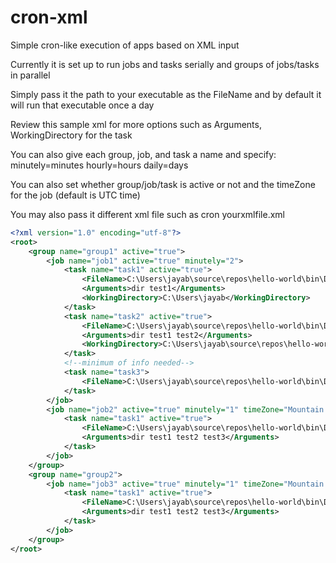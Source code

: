 # cron-xml
Simple cron-like execution of apps based on XML input

Currently it is set up to run jobs and tasks serially and groups of jobs/tasks in parallel 

Simply pass it the path to your executable as the FileName and by default it will run that executable once a day

Review this sample xml for more options such as Arguments, WorkingDirectory for the task

You can also give each group, job, and task a name and specify: 
minutely=minutes
hourly=hours
daily=days

You can also set whether group/job/task is active or not and the timeZone for the job (default is UTC time)
	
You may also pass it different xml file such as cron yourxmlfile.xml

```xml
<?xml version="1.0" encoding="utf-8"?>
<root>
	<group name="group1" active="true">
		<job name="job1" active="true" minutely="2">
			<task name="task1" active="true">
				<FileName>C:\Users\jayab\source\repos\hello-world\bin\Debug\net6.0\hello-world.exe</FileName>
				<Arguments>dir test1</Arguments>
				<WorkingDirectory>C:\Users\jayab</WorkingDirectory>
			</task>
			<task name="task2" active="true">
				<FileName>C:\Users\jayab\source\repos\hello-world\bin\Debug\net6.0\hello-world.exe</FileName>
				<Arguments>dir test1 test2</Arguments>
				<WorkingDirectory>C:\Users\jayab\source\repos\hello-world</WorkingDirectory>
			</task>
			<!--minimum of info needed-->
			<task name="task3">
				<FileName>C:\Users\jayab\source\repos\hello-world\bin\Debug\net6.0\hello-world.exe</FileName>
			</task>
		</job>
		<job name="job2" active="true" minutely="1" timeZone="Mountain Standard Time">
			<task name="task1" active="true">
				<FileName>C:\Users\jayab\source\repos\hello-world\bin\Debug\net6.0\hello-world.exe</FileName>
				<Arguments>dir test1 test2 test3</Arguments>
			</task>
		</job>
	</group>
	<group name="group2">
		<job name="job3" active="true" minutely="1" timeZone="Mountain Standard Time">
			<task name="task1" active="true">
				<FileName>C:\Users\jayab\source\repos\hello-world\bin\Debug\net6.0\hello-world.exe</FileName>
				<Arguments>dir test1 test2 test3</Arguments>
			</task>
		</job>
	</group>
</root>
```
